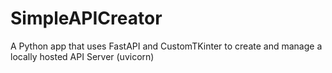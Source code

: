 # SimpleAPICreator
 A Python app that uses FastAPI and CustomTKinter to create and manage a locally hosted API Server (uvicorn)
